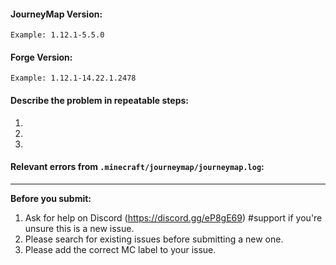 #### JourneyMap Version:

`Example: 1.12.1-5.5.0`

#### Forge Version:

`Example: 1.12.1-14.22.1.2478`

#### Describe the problem in repeatable steps:

1.
2.
3.

#### Relevant errors from `.minecraft/journeymap/journeymap.log`:


---
**Before you submit:**
1. Ask for help on Discord (https://discord.gg/eP8gE69) #support if you're unsure this is a new issue.
2. Please search for existing issues before submitting a new one.
3. Please add the correct MC<version> label to your issue.